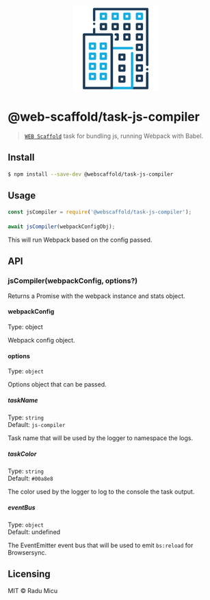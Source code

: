 <div align="center">
  <img src="media/building.svg" alt="Web Scaffold task-js-compiler" height="200" />
</div>

# @web-scaffold/task-js-compiler

> [`WEB Scaffold`](https://github.com/webscaffold/webscaffold) task for bundling js, running Webpack with Babel.

## Install

```sh
$ npm install --save-dev @webscaffold/task-js-compiler
```

## Usage

```js
const jsCompiler = require('@webscaffold/task-js-compiler');

await jsCompiler(webpackConfigObj);
```

This will run Webpack based on the config passed.

## API

### jsCompiler(webpackConfig, options?)

Returns a Promise<object> with the webpack instance and stats object.

#### webpackConfig

Type: object

Webpack config object.

#### options

Type: `object`

Options object that can be passed.

##### taskName

Type: `string`<br>
Default: `js-compiler`

Task name that will be used by the logger to namespace the logs.

##### taskColor

Type: `string`<br>
Default: `#00a8e8`

The color used by the logger to log to the console the task output.

##### eventBus

Type: `object`<br>
Default: undefined

The EventEmitter event bus that will be used to emit `bs:reload` for Browsersync.

## Licensing

MIT © Radu Micu
